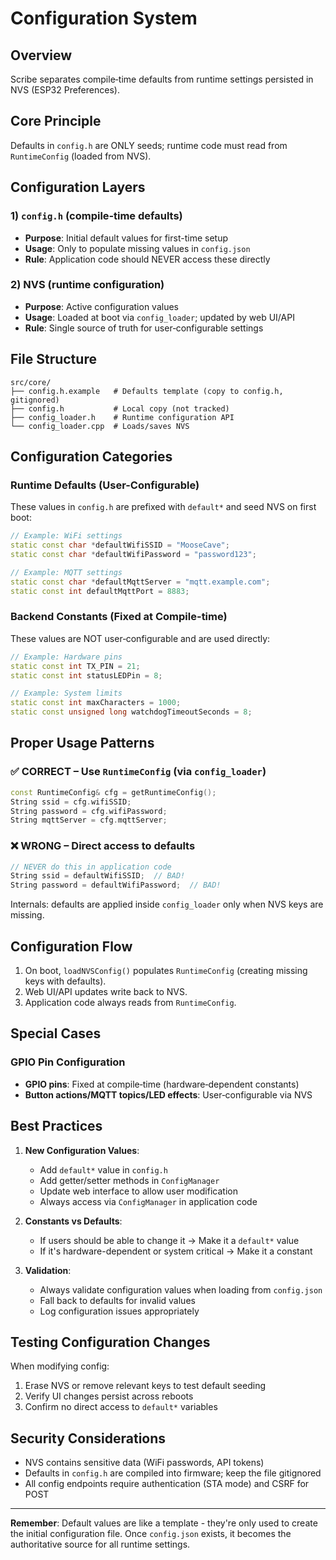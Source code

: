# Configuration System

## Overview

Scribe separates compile‑time defaults from runtime settings persisted in NVS (ESP32 Preferences).

## Core Principle

Defaults in `config.h` are ONLY seeds; runtime code must read from `RuntimeConfig` (loaded from NVS).

## Configuration Layers

### 1) `config.h` (compile‑time defaults)

- **Purpose**: Initial default values for first-time setup
- **Usage**: Only to populate missing values in `config.json`
- **Rule**: Application code should NEVER access these directly

### 2) NVS (runtime configuration)

- **Purpose**: Active configuration values
- **Usage**: Loaded at boot via `config_loader`; updated by web UI/API
- **Rule**: Single source of truth for user‑configurable settings

## File Structure

```
src/core/
├── config.h.example   # Defaults template (copy to config.h, gitignored)
├── config.h           # Local copy (not tracked)
├── config_loader.h    # Runtime configuration API
└── config_loader.cpp  # Loads/saves NVS
```

## Configuration Categories

### Runtime Defaults (User-Configurable)

These values in `config.h` are prefixed with `default*` and seed NVS on first boot:

```cpp
// Example: WiFi settings
static const char *defaultWifiSSID = "MooseCave";
static const char *defaultWifiPassword = "password123";

// Example: MQTT settings
static const char *defaultMqttServer = "mqtt.example.com";
static const int defaultMqttPort = 8883;
```

### Backend Constants (Fixed at Compile-time)

These values are NOT user‑configurable and are used directly:

```cpp
// Example: Hardware pins
static const int TX_PIN = 21;
static const int statusLEDPin = 8;

// Example: System limits
static const int maxCharacters = 1000;
static const unsigned long watchdogTimeoutSeconds = 8;
```

## Proper Usage Patterns

### ✅ CORRECT – Use `RuntimeConfig` (via `config_loader`)

```cpp
const RuntimeConfig& cfg = getRuntimeConfig();
String ssid = cfg.wifiSSID;
String password = cfg.wifiPassword;
String mqttServer = cfg.mqttServer;
```

### ❌ WRONG – Direct access to defaults

```cpp
// NEVER do this in application code
String ssid = defaultWifiSSID;  // BAD!
String password = defaultWifiPassword;  // BAD!
```

Internals: defaults are applied inside `config_loader` only when NVS keys are missing.

## Configuration Flow

1. On boot, `loadNVSConfig()` populates `RuntimeConfig` (creating missing keys with defaults).
2. Web UI/API updates write back to NVS.
3. Application code always reads from `RuntimeConfig`.

## Special Cases

### GPIO Pin Configuration

- **GPIO pins**: Fixed at compile‑time (hardware‑dependent constants)
- **Button actions/MQTT topics/LED effects**: User‑configurable via NVS

## Best Practices

1. **New Configuration Values**:
   - Add `default*` value in `config.h`
   - Add getter/setter methods in `ConfigManager`
   - Update web interface to allow user modification
   - Always access via `ConfigManager` in application code

2. **Constants vs Defaults**:
   - If users should be able to change it → Make it a `default*` value
   - If it's hardware-dependent or system critical → Make it a constant

3. **Validation**:
   - Always validate configuration values when loading from `config.json`
   - Fall back to defaults for invalid values
   - Log configuration issues appropriately

## Testing Configuration Changes

When modifying config:

1. Erase NVS or remove relevant keys to test default seeding
2. Verify UI changes persist across reboots
3. Confirm no direct access to `default*` variables

## Security Considerations

- NVS contains sensitive data (WiFi passwords, API tokens)
- Defaults in `config.h` are compiled into firmware; keep the file gitignored
- All config endpoints require authentication (STA mode) and CSRF for POST

---

**Remember**: Default values are like a template - they're only used to create
the initial configuration file. Once `config.json` exists, it becomes the
authoritative source for all runtime settings.
